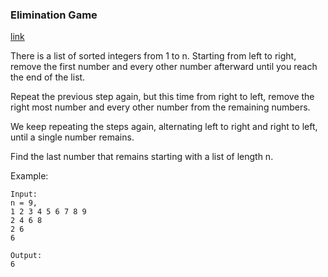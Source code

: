 ### Elimination Game
[link](https://leetcode.com/problems/elimination-game/)  
 
There is a list of sorted integers from 1 to n. Starting from left to right, remove the first number and every other number afterward until you reach the end of the list.

Repeat the previous step again, but this time from right to left, remove the right most number and every other number from the remaining numbers.

We keep repeating the steps again, alternating left to right and right to left, until a single number remains.

Find the last number that remains starting with a list of length n.

Example:
``` 
Input:
n = 9,
1 2 3 4 5 6 7 8 9
2 4 6 8
2 6
6

Output:
6
``` 